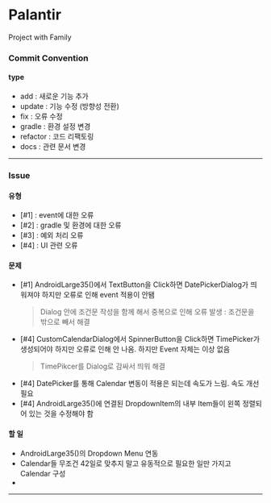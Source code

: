 # Palantir
Project with Family

### __Commit Convention__
#### type
+ add : 새로운 기능 추가
+ update : 기능 수정 (방향성 전환)
+ fix : 오류 수정
+ gradle : 환경 설정 변경
+ refactor : 코드 리팩토링
+ docs : 관련 문서 변경

---

### __Issue__

#### 유형
+ [#1] : event에 대한 오류
+ [#2] : gradle 및 환경에 대한 오류
+ [#3] : 예외 처리 오류
+ [#4] : UI 관련 오류

#### 문제
+ [#1] AndroidLarge35()에서 TextButton을 Click하면 DatePickerDialog가 띄워져야 하지만 오류로 인해 event 적용이 안됌
  > Dialog 안에 조건문 작성을 함께 해서 중복으로 인해 오류 발생 : 조건문을 밖으로 빼서 해결
+ [#4] CustomCalendarDialog에서 SpinnerButton을 Click하면 TimePicker가 생성되어야 하지만 오류로 인해 안 나옴. 하지만 Event 자체는 이상 없음
  > TimePikcer를 Dialog로 감싸서 띄워 해결
+ [#4] DatePicker를 통해 Calendar 변동이 적용은 되는데 속도가 느림. 속도 개선 필요
+ [#4] AndroidLarge35()에 연결된 DropdownItem의 내부 Item들이 왼쪽 정렬되어 있는 것을 수정해야 함

#### 할 일
+ AndroidLarge35()의 Dropdown Menu 연동
+ Calendar들 무조건 42일로 맞추지 말고 유동적으로 필요한 일만 가지고 Calendar 구성
+ 

---
